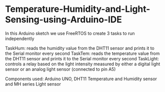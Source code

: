 # Temperature-Humidity-and-Light-Sensing-using-Arduino-IDE

In this Arduino sketch we use FreeRTOS to create 3 tasks to run independently

TaskHum: reads the humidity value from the DHT11 sensor and prints it to the Serial monitor every second
TaskTem: reads the temperature value from the DHT11 sensor and prints it to the Serial monitor every second
TaskLight: controls a relay based on the light intensity measured by either a digital light sensor or an analog light sensor (connected to pin A5)

Components used: Arduino UNO, DHT11 Temperature and Humidity sensor and MH series Light sensor
